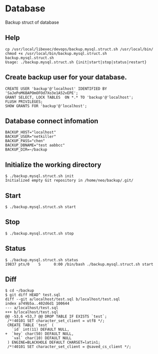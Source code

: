 Database
========

Backup struct of database

Help
------
	cp /usr/local/libexec/devops/backup.mysql.struct.sh /usr/local/bin/
	chmod +x /usr/local/bin/backup.mysql.struct.sh
    backup.mysql.struct.sh
	Usage: ./backup.mysql.struct.sh {init|start|stop|status|restart}

Create backup user for your database.
------
    CREATE USER 'backup'@'localhost' IDENTIFIED BY 'SaJePoM6BAPOmOFOd7Xo3e1A52vEPE';
	GRANT SELECT, LOCK TABLES  ON *.* TO 'backup'@'localhost';
	FLUSH PRIVILEGES;
	SHOW GRANTS FOR 'backup'@'localhost';


Database connect infomation
------
	BACKUP_HOST="localhost"
	BACKUP_USER="netkiller"
	BACKUP_PASS="chen"
	BACKUP_DBNAME="test aabbcc"
	BACKUP_DIR=~/backup

Initialize the working directory
------
	$ ./backup.mysql.struct.sh init
	Initialized empty Git repository in /home/neo/backup/.git/
	
Start 
------
    $ ./backup.mysql.struct.sh start

Stop
------
	$ ./backup.mysql.struct.sh stop

Status
-----
	$ ./backup.mysql.struct.sh status
	19837 pts/0    S      0:00 /bin/bash ./backup.mysql.struct.sh start

Diff
-----
	$ cd ~/backup
	$ git diff HEAD^ test.sql
	diff --git a/localhost/test.sql b/localhost/test.sql
	index a749b5a..402d6d1 100644
	--- a/localhost/test.sql
	+++ b/localhost/test.sql
	@@ -53,6 +53,7 @@ DROP TABLE IF EXISTS `test`;
	 /*!40101 SET character_set_client = utf8 */;
	 CREATE TABLE `test` (
	   `id` int(11) DEFAULT NULL,
	+  `key` char(50) DEFAULT NULL,
	   `val` char(10) DEFAULT NULL
	 ) ENGINE=BLACKHOLE DEFAULT CHARSET=latin1;
	 /*!40101 SET character_set_client = @saved_cs_client */;